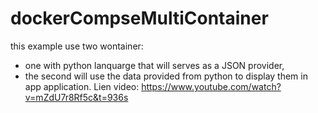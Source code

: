 # dockerCompseMultiContainer
this example use two wontainer:
- one with python lanquarge that will serves as a JSON provider,
- the second will use the data provided from python to display them in app application.
Lien video:
https://www.youtube.com/watch?v=mZdU7r8Rf5c&t=936s
